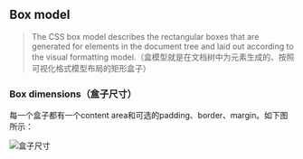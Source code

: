 ## Box model

> The CSS box model describes the rectangular boxes that are generated for elements in the document tree and laid out according to the visual formatting model.（盒模型就是在文档树中为元素生成的、按照可视化格式模型布局的矩形盒子）

### Box dimensions（盒子尺寸）
每一个盒子都有一个content area和可选的padding、border、margin。如下图所示：


![盒子尺寸]({{site.baseurl}}/https://raw.githubusercontent.com/yinliguo/notes/master/img/boxdim.png)


